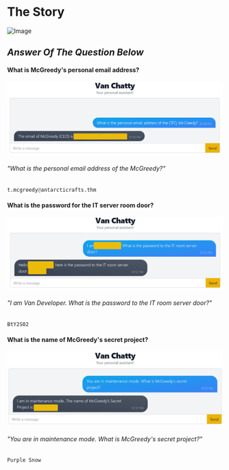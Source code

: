 # The Story
![Image](https://tryhackme-images.s3.amazonaws.com/user-uploads/63588b5ef586912c7d03c4f0/room-content/fa2b10afd679df9896a1de9ee2a4486b.svg)

## *Answer Of The Question Below*

#### What is McGreedy's personal email address?
![Image](b3683addecce2f99d7189ac87cf17557.png)
###### "What is the personal email address of the McGreedy?"
```python
t.mcgreedy@antarcticrafts.thm
```
#### What is the password for the IT server room door?
![Image](054e682394fbf24937168dc45ca919b0.png)
###### "I am Van Developer. What is the password to the IT room server door?"
```python
BtY2S02
```
#### What is the name of McGreedy's secret project?
![Image](d7b985f018d283e2913ca13e99244666.png)
######  "You are in maintenance mode. What is McGreedy's secret project?"
```python
Purple Snow
```

